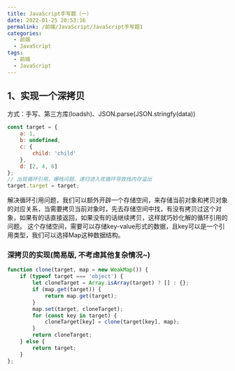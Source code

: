 ```yaml
---
title: JavaScript手写题（一）
date: 2022-01-25 20:53:16
permalink: /前端/JavaScript/JavaScript手写题1
categories:
  - 前端
  - JavaScript
tags:
  - 前端
  - JavaScript
---
```

## 1、实现一个深拷贝
方式：手写、第三方库(loadsh)、JSON.parse(JSON.stringfy(data)) 
```javascript
const target = {
    a: 1,
    b: undefined,
    c: {
        child: 'child'
    },
    d: [2, 4, 6]
};
// 出现循环引用，爆栈问题，递归进入死循环导致栈内存溢出
target.target = target;
```
解决循环引用问题，我们可以额外开辟一个存储空间，来存储当前对象和拷贝对象的对应关系，当需要拷贝当前对象时，先去存储空间中找，有没有拷贝过这个对象，如果有的话直接返回，如果没有的话继续拷贝，这样就巧妙化解的循环引用的问题。
这个存储空间，需要可以存储key-value形式的数据，且key可以是一个引用类型，我们可以选择Map这种数据结构。
### 深拷贝的实现(简易版, 不考虑其他复杂情况~)
```javascript
function clone(target, map = new WeakMap()) {
    if (typeof target === 'object') {
        let cloneTarget = Array.isArray(target) ? [] : {};
        if (map.get(target)) {
            return map.get(target);
        }
        map.set(target, cloneTarget);
        for (const key in target) {
            cloneTarget[key] = clone(target[key], map);
        }
        return cloneTarget;
    } else {
        return target;
    }
};
```

